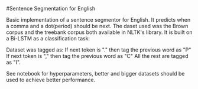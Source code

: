 #Sentence Segmentation for English

Basic implementation of a sentence segmentor for English.
It predicts when a comma and a dot(period) should be next.
The daset used was the Brown corpus and the treebank corpus both available in NLTK's library.
It is built on a Bi-LSTM as a classification task:

Dataset was tagged as:
 If next token is "." then tag the previous word as "P"
 If next token is "," then tag the previous word as "C"
 All the rest are tagged as "I".
 

See notebook for hyperparameters, better and bigger datasets should be used to achieve better performance.

